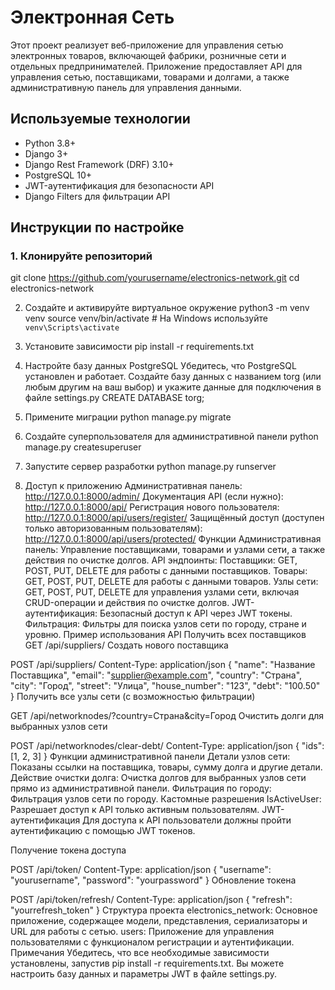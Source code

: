 # Электронная Сеть

Этот проект реализует веб-приложение для управления сетью электронных товаров, 
включающей фабрики, розничные сети и отдельных предпринимателей. Приложение 
предоставляет API для управления сетью, поставщиками, товарами и долгами, а 
также административную панель для управления данными.

## Используемые технологии

- Python 3.8+
- Django 3+
- Django Rest Framework (DRF) 3.10+
- PostgreSQL 10+
- JWT-аутентификация для безопасности API
- Django Filters для фильтрации API

## Инструкции по настройке

### 1. Клонируйте репозиторий

git clone https://github.com/yourusername/electronics-network.git
cd electronics-network

2. Создайте и активируйте виртуальное окружение
python3 -m venv venv
source venv/bin/activate  # На Windows используйте `venv\Scripts\activate`
3. Установите зависимости
pip install -r requirements.txt
4. Настройте базу данных PostgreSQL
Убедитесь, что PostgreSQL установлен и работает. Создайте базу данных с
названием torg (или любым другим на ваш выбор) и укажите данные для подключения
в файле settings.py
CREATE DATABASE torg;
5. Примените миграции
python manage.py migrate
6. Создайте суперпользователя для административной панели
python manage.py createsuperuser
7. Запустите сервер разработки
python manage.py runserver

8. Доступ к приложению
Административная панель: http://127.0.0.1:8000/admin/
Документация API (если нужно): http://127.0.0.1:8000/api/
Регистрация нового пользователя: http://127.0.0.1:8000/api/users/register/
Защищённый доступ (доступен только авторизованным пользователям): http://127.0.0.1:8000/api/users/protected/
Функции
Административная панель: Управление поставщиками, товарами и узлами сети, а 
также действия по очистке долгов.
API эндпоинты:
Поставщики: GET, POST, PUT, DELETE для работы с данными поставщиков.
Товары: GET, POST, PUT, DELETE для работы с данными товаров.
Узлы сети: GET, POST, PUT, DELETE для управления узлами сети, включая CRUD-операции и действия по очистке долгов.
JWT-аутентификация: Безопасный доступ к API через JWT токены.
Фильтрация: Фильтры для поиска узлов сети по городу, стране и уровню.
Пример использования API
Получить всех поставщиков
GET /api/suppliers/
Создать нового поставщика

POST /api/suppliers/
Content-Type: application/json
{
    "name": "Название Поставщика",
    "email": "supplier@example.com",
    "country": "Страна",
    "city": "Город",
    "street": "Улица",
    "house_number": "123",
    "debt": "100.50"
}
Получить все узлы сети (с возможностью фильтрации)

GET /api/networknodes/?country=Страна&city=Город
Очистить долги для выбранных узлов сети

POST /api/networknodes/clear-debt/
Content-Type: application/json
{
    "ids": [1, 2, 3]
}
Функции административной панели
Детали узлов сети: Показаны ссылки на поставщика, товары, сумму долга и другие
детали.
Действие очистки долга: Очистка долгов для выбранных узлов сети прямо из 
административной панели.
Фильтрация по городу: Фильтрация узлов сети по городу.
Кастомные разрешения
IsActiveUser: Разрешает доступ к API только активным пользователям.
JWT-аутентификация
Для доступа к API пользователи должны пройти аутентификацию с помощью JWT 
токенов.

Получение токена доступа

POST /api/token/
Content-Type: application/json
{
    "username": "yourusername",
    "password": "yourpassword"
}
Обновление токена

POST /api/token/refresh/
Content-Type: application/json
{
    "refresh": "yourrefresh_token"
}
Структура проекта
electronics_network: Основное приложение, содержащее модели, представления, 
сериализаторы и URL для работы с сетью.
users: Приложение для управления пользователями с функционалом регистрации и 
аутентификации.
Примечания
Убедитесь, что все необходимые зависимости установлены, запустив pip install -r requirements.txt.
Вы можете настроить базу данных и параметры JWT в файле settings.py.